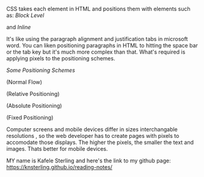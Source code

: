 CSS takes each element in HTML and positions them with elements such as:
_Block Level_ 
<!-- <h1> <p> <ul> <li> -->
and
_Inline_
<!-- <img> <b> <i> -->
It's like using the paragraph alignment and justification tabs in microsoft word. You can liken positioning paragraphs in HTML to hitting the space bar or the tab key but it's
much more complex than that. What's required is applying pixels to the positioning schemes.

_Some Positioning Schemes_

(Normal Flow) 
<!--body {
width: 750px;
font-family: Arial, Verdana, sans-serif;
color: #665544;}
h1 {
background-color: #efefef;
padding: 10px;}
p {
width: 450px;-->

(Relative Positioning)
<!--p.example {
position: relative;
top: 10px;
left: 100px;}-->

(Absolute Positioning)
<!--h1 {
position: absolute;
top: 0px;
left: 500px;
width: 250px;}
p {
width: 450px;}-->

(Fixed Positioning)
<!--h1 {
position: fixed;
top: 0px;
left: 50px;
padding: 10px;
margin: 0px;
width: 100%;
background-color: #efefef;}
p.example {
margin-top: 100px;}-->

Computer screens and mobile devices differ in sizes interchangable resolutions , so the web developer has to create 
pages with pixels to accomodate those displays. The higher the pixels, the smaller the text and images.  Thats better for
mobile devices. 

MY name is Kafele Sterling and here's the link to my github page: https://knsterling.github.io/reading-notes/


